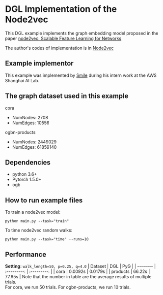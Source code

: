# DGL Implementation of the Node2vec
This DGL example implements the graph embedding model proposed in the paper 
[node2vec: Scalable Feature Learning for Networks](https://arxiv.org/abs/1607.00653) 

The author's codes of implementation is in [Node2vec](https://github.com/aditya-grover/node2vec) 


Example implementor
----------------------
This example was implemented by [Smile](https://github.com/Smilexuhc) during his intern work at the AWS Shanghai AI Lab.

The graph dataset used in this example 
---------------------------------------

cora
 - NumNodes: 2708
 - NumEdges: 10556

ogbn-products
 - NumNodes: 2449029
 - NumEdges: 61859140

 
Dependencies
--------------------------------

- python 3.6+
- Pytorch 1.5.0+
- ogb  


 How to run example files
--------------------------------
To train a node2vec model:
```shell script
python main.py --task="train"
```

To time node2vec random walks:
```shell script
python main.py --task="time" --runs=10
```

Performance
-------------------------

**Setting:** `walk_length=50, p=0.25, q=4.0`
| Dataset  |     DGL     |     PyG     |
| -------- | :---------: | :---------: |
| cora     | 0.0092s | 0.0179s |
| products | 66.22s  | 77.65s  |
Note that the number in table are the average results of multiple trials.  
For cora, we run 50 trials.  For ogbn-products, we run 10 trials.